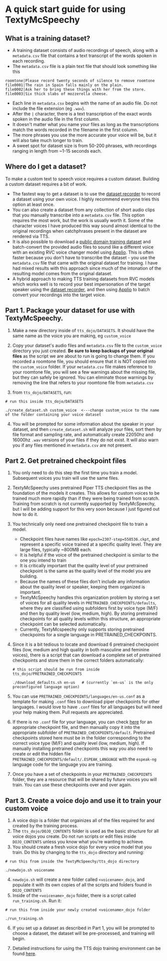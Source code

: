 # A quick start guide for using TextyMcSpeechy 

## What is a training dataset?
- A training dataset consists of audio recordings of speech, along with a `metadata.csv` file that contains a text transcript of the words spoken in each recording.
- The `metadata.csv` file is a plain text file that should look something like this
```
roomtone|Please record twenty seconds of silence to remove roomtone
file0001|The rain in Spain falls mainly on the plain.
file0002|Ask her to bring these things with her from the store.
file0003|Six thick slabs of mozzerella cheese.
```
- Each line in `metadata.csv` begins with the name of an audio file. Do not include the file extension (eg `.wav`). 
- After the `|` character, there is a text transcription of the exact words spoken in the audio file in the first column.
- It doesn't matter what you name your files as long as the transcriptions match the words recorded in the filename in the first column.
- The more phrases you use the more accurate your voice will be, but it will also take much longer to train.
- A sweet spot for dataset size is from 50-200 phrases, with recordings ranging in length from ~1-15 seconds each.

## Where do I get a dataset?
To make a custom text to speech voice requires a custom dataset.   Building a custom dataset requires a bit of work.
   - The fastest way to get a dataset is to use the [dataset recorder](dataset_recorder/dataset_recorder_README.md) to record a dataset using your own voice. I highly recommend everyone tries this option at least once.
   - You can also create a dataset from any collection of short audio clips that you manually transcribe into a `metadata.csv` file.  This option requires the most work, but the work is usually worth it.  Some of the character voices I have produced this way sound almost identical to the original recordings when catchphrases present in the dataset are rendered via TTS.
   - It is also possible to download a [public domain training dataset](https://github.com/jim-schwoebel/voice_datasets) and batch-convert the provided audio files to sound like a different voice with an existing RVC voice changer model using [Applio](https://github.com/IAHispano/Applio).  This is often faster because you don't have to transcribe the dataset - you use the `metadata.csv` file that came with the original dataset for training.  I have had mixed results with this approach since much of the intonation of the resulting model comes from the original dataset.
   - A hybrid approach to making TTS training datasets from RVC models which works well is to record your best impersonation of the target speaker using the [dataset recorder](dataset_recorder/dataset_recorder_README.md), and then using [Applio](https://github.com/IAHispano/Applio) to batch convert your recordings into the target voice.

## Part 1. Package your dataset for use with TextyMcSpeechy.
1. Make a new directory inside of `tts_dojo/DATASETS`.  It should have the same name as the voice you are making, eg `custom_voice`
2. Copy your dataset's audio files and `metadata.csv` file to the `custom_voice` directory you just created.  **Be sure to keep backups of your original files** as the script we are about to run is going to change them.  If you recorded a roomtone file, you should ensure that it is NOT copied into the `custom_voice` folder.  If your `metadata.csv` file makes reference to your roomtone file, you will see a few warnings about the missing file, but they can safely be ignored.  You can eliminate those warnings by removing the line that refers to your roomtone file from `metadata.csv`

3. from `tts_dojo/DATASETS`, run:
```
# run this inside tts_dojo/DATASETS

./create_dataset.sh custom_voice  <---change custom_voice to the name of the folder containing your voice dataset
```
 4. You will be prompted for some information about the speaker in your dataset, and then `create_dataset.sh` will analyze your files, sort them by file format and sampling rate, and automatically create 22050hz and 16000hz `.wav` versions of your files if they do not exist. It will also warn you if any files mentioned in `metadata.csv` are not present.  

## Part 2.  Get pretrained checkpoint files
1. You only need to do this step the first time you train a model.  Subsequent voices you train will use the same files.
2. TextyMcSpeechy uses pretrained Piper TTS checkpoint files as the foundation of the models it creates.  This allows for custom voices to be trained much more rapidly than if they were being trained from scratch. Training from scratch is not currently supported by TextyMcSpeechy, but I will be adding support for this very soon because I just figured out how to do it.
3. You technically only need one pretrained checkpoint file to train a model.
     -  Checkpoint files have names like `epoch=2307-step=558536.ckpt`, and represent a specific voice trained at a specific quality level.  They are large files, typically ~800MB each.
     -  It is helpful if the voice of the pretrained checkpoint is similar to the one you intend to train
     -  It is critically important that the quality level of your pretrained checkpoint is the same as the quality level of the model you are building.
     -  Because the names of these files don't include any information about the quality level or speaker, keeping them organized is important.
     -  TextyMcSpeechy handles this organization problem by storing a set of voices for all quality levels in `PRETRAINED_CHECKPOINTS/defaults`, where they are classified using subfolders first by voice type (M/F) and then by quality level (low, medium, high).   By storing pretrained checkpoints for all quality levels within this structure, an appropriate checkpoint can be selected automatically.
     -  Currently, TextyMcspeechy only supports storing pretrained checkpoints for a single language in PRETRAINED_CHECKPOINTS.

4. Since it is a bit tedious to locate and download 6 pretrained checkpoint files (low, medium and high quality in both masculine and feminine voices), there is a script that can download a complete set of pretrained checkpoints and store them in the correct folders automatically:  
   ```
   # this script should be run from inside tts_dojo/PRETRAINED_CHECKPOINTS

   ./download_defaults.sh en-us   # (currently `en-us` is the only preconfigured language option)
   ```
5. You can use `PRETRAINED_CHECKPOINTS/languages/en-us.conf` as a template for making `.conf` files to download piper checkpoints for other languages.  I would love to have `.conf` files for all languages but will need your help making them.  Pull requests are appreciated.
6. If there is no `.conf` file for your language, you can check [here](https://huggingface.co/datasets/rhasspy/piper-checkpoints/tree/main) for an appropriate checkpoint file, and then manually copy it into the appropriate subfolder of `PRETRAINED_CHECKPOINTS/default`.  Pretrained checkpoints stored here must be in the folder corresponding to the correct voice type (M/F) and quality level (low, medium, high).  If manually installing pretrained checkpoints this way you also need to create or edit the hidden file `PRETRAINED_CHECKPOINTS/default/.ESPEAK_LANGUAGE` with the `espeak-ng` language code for the language you are training.
7. Once you have a set of checkpoints in your `PRETRAINED_CHECKPOINTS` folder, they are a resource that will be shared by future voices you will train. You can use these checkpoints over and over again.

## Part 3. Create a voice dojo and use it to train your custom voice
1.  A voice dojo is a folder that orgainizes all of the files required for and created by the training process.
2.  The `tts_dojo/DOJO_CONTENTS` folder is used as the basic structure for all voice dojos you create.  Do not run scripts or edit files inside `DOJO_CONTENTS` unless you know what you're wanting to achieve.
3.  You should create a fresh voice dojo for every voice model that you train.   Do this by changing to the `tts_dojo` directory and running:
```
# run this from inside the TextyMcSpeechy/tts_dojo directory

./newdojo.sh voicename 
```
4. `newdojo.sh` will create a new folder called `<voicename>_dojo`, and populate it with its own copies of all the scripts and folders found in `DOJO_CONTENTS`
5. Inside of the `<voicename>_dojo` folder, there is a script called `run_training.sh`.  Run it:
```
# run this from inside your newly created <voicename>_dojo folder

./run_training.sh
```
6. If you set up a dataset as described in Part 1, you will be prompted to choose a dataset, the dataset will be pre-processed, and training will begin.

7. Detailed instructions for using the TTS dojo training environment can be found [here](tts_dojo/TTS_dojo_guide.md).

